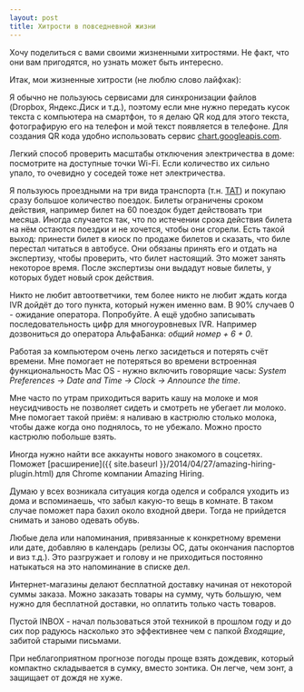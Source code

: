 ```yaml
---
layout: post
title: Хитрости в повседневной жизни
---
```


Хочу поделиться с вами своими жизненными хитростями. Не факт, что они вам
пригодятся, но узнать может быть интересно.

Итак, мои жизненные хитрости (не люблю слово лайфхак):

Я обычно не пользуюсь сервисами для синхронизации файлов (Dropbox, Яндекс.Диск и
т.д.), поэтому если мне нужно передать кусок текста с компьютера на смартфон, то
я делаю QR код для этого текста, фотографирую его на телефон и мой текст
появляется в телефоне. Для создания QR кода удобно использовать сервис
[chart.googleapis.com](https://chart.googleapis.com/chart?chs=500x500&cht=qr&chl=OpenVZ%20is%20container-based%20virtualization%20for%20Linux.%20OpenVZ%20creates%20multiple%20secure,%20isolated%20Linux%20containers%20(otherwise%20known%20as%20VEs%20or%20VPSs)%20on%20a%20single%20physical%20server%20enabling%20better%20server%20utilization%20and%20ensuring%20that%20applications%20do%20not%20conflict.%20).

Легкий способ проверить масштабы отключения электричества в доме:
посмотрите на доступные точки Wi-Fi. Если количество их сильно упало,
то очевидно у соседей тоже нет электричества.

Я пользуюсь проездными на три вида транспорта (т.н. [ТАТ](http://troika.mos.ru/passazhiram/voprosy_i_otvety/voprosy_po_biletam_tat/)) и покупаю
сразу большое количество поездок. Билеты ограничены сроком действия,
например билет на 60 поездок будет действовать три месяца.
Иногда случается так, что по истечении срока действия билета на нём остаются поездки
и не хочется, чтобы они сгорели. Есть такой выход: принести билет в киоск по продаже
билетов и сказать, что биле перестал читаться в автобусе.
Они обязаны принять его и отдать на экспертизу, чтобы проверить, что билет настоящий.
Это может занять некоторое время. После экспертизы они выдадут новые билеты,
у которых будет новый срок действия.

Никто не любит автоответчики, тем более никто не любит ждать когда IVR дойдёт до
того пункта, который нужен именно вам. В 90% случаев 0 - ожидание оператора.
Попробуйте. А ещё удобно записывать последовательность цифр для многоуровневых
IVR. Например дозвониться до оператора АльфаБанка: *общий номер + 6 + 0*.

Работая за компьютером очень легко засидеться и потерять счёт времени.
Мне помогает не потеряться во времени встроенная функциональность Mac OS -
нужно включить говорящие часы: *System Preferences -> Date and Time -> Clock -> Announce the time*.

Мне часто по утрам приходиться варить кашу на молоке и моя неусидчивость не
позволяет сидеть и смотреть не убегает ли молоко. Мне помогает такой приём: я
наливаю в кастрюлю столько молока, чтобы даже когда оно поднялось, то не
убежало. Можно просто кастрюлю побольше взять.

Иногда нужно найти все аккаунты нового знакомого в соцсетях.  Поможет
[расширение]({{ site.baseurl }}/2014/04/27/amazing-hiring-plugin.html) для
Chrome компании Amazing Hiring.

Думаю у всех возникала ситуация когда оделся и собрался уходить из дома и
вспоминаешь, что забыл какую-то вещь в комнате.  В таком случае поможет пара
бахил около входной двери. Тогда не прийдется снимать и заново одевать обувь.

Любые дела или напоминания, привязанные к конкретному времени или дате, добавляю
в календарь (релизы ОС, даты окончания паспортов и виз т.д.). Это разгружает и
голову и не приходиться постоянно натыкаться на это напоминание в списке дел.

Интернет-магазины делают бесплатной доставку начиная от некоторой суммы заказа.
Можно заказать товары на сумму, чуть большую, чем нужно для бесплатной доставки,
но оплатить только часть товаров.

Пустой INBOX - начал пользоваться этой техникой в прошлом году и до сих пор
радуюсь насколько это эффективнее чем с папкой *Входящие*, забитой старыми
письмами.

При неблагоприятном прогнозе погоды проще взять дождевик, который компактно
складывается в сумку, вместо зонтика. Он легче, чем зонт, а защищает от дождя не хуже.
